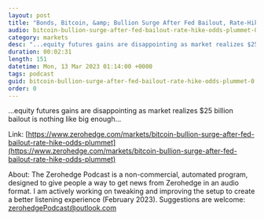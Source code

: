 ```yaml
---
layout: post
title: "Bonds, Bitcoin, &amp; Bullion Surge After Fed Bailout, Rate-Hike Odds Plummet"
audio: bitcoin-bullion-surge-after-fed-bailout-rate-hike-odds-plummet-0
category: markets
desc: "...equity futures gains are disappointing as market realizes $25 billion bailout is nothing like big enough..."
duration: 00:02:31
length: 151
datetime: Mon, 13 Mar 2023 01:14:00 +0000
tags: podcast
guid: bitcoin-bullion-surge-after-fed-bailout-rate-hike-odds-plummet-0
order: 0
---
```

...equity futures gains are disappointing as market realizes $25 billion bailout is nothing like big enough...

Link: [https://www.zerohedge.com/markets/bitcoin-bullion-surge-after-fed-bailout-rate-hike-odds-plummet](https://www.zerohedge.com/markets/bitcoin-bullion-surge-after-fed-bailout-rate-hike-odds-plummet)

About: The Zerohedge Podcast is a non-commercial, automated program, designed to give people a way to get news from Zerohedge in an audio format.  I am actively working on tweaking and improving the setup to create a better listening experience (February 2023).  Suggestions are welcome: [zerohedgePodcast@outlook.com](mailto:zerohedgePodcast@outlook.com)